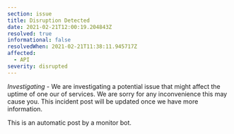 ```yaml
---
section: issue
title: Disruption Detected
date: 2021-02-21T12:00:19.204843Z
resolved: true
informational: false
resolvedWhen: 2021-02-21T11:38:11.945717Z
affected:
  - API
severity: disrupted
---
```

*Investigating* - We are investigating a potential issue that might affect the uptime of one our of services. We are sorry for any inconvenience this may cause you. This incident post will be updated once we have more information.

This is an automatic post by a monitor bot.
        